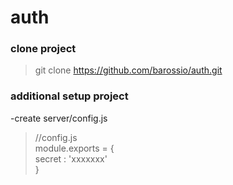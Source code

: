 # auth

### clone project 
>
>git clone https://github.com/barossio/auth.git
>

### additional setup project

-create server/config.js

> 
> //config.js     
> module.exports = {  
>  secret : 'xxxxxxx'       
> }   
>   




